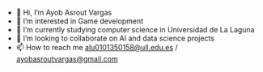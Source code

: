 - 👋 Hi, I’m Ayob Asrout Vargas
- 👀 I’m interested in Game development
- 🌱 I’m currently studying computer science in Universidad de La Laguna
- 💞️ I’m looking to collaborate on AI and data science projects
- 📫 How to reach me alu0101350158@ull.edu.es / ayobasroutvargas@gmail.com

<!---
alu0101350158/alu0101350158 is a ✨ special ✨ repository because its `README.md` (this file) appears on your GitHub profile.
You can click the Preview link to take a look at your changes.
--->
